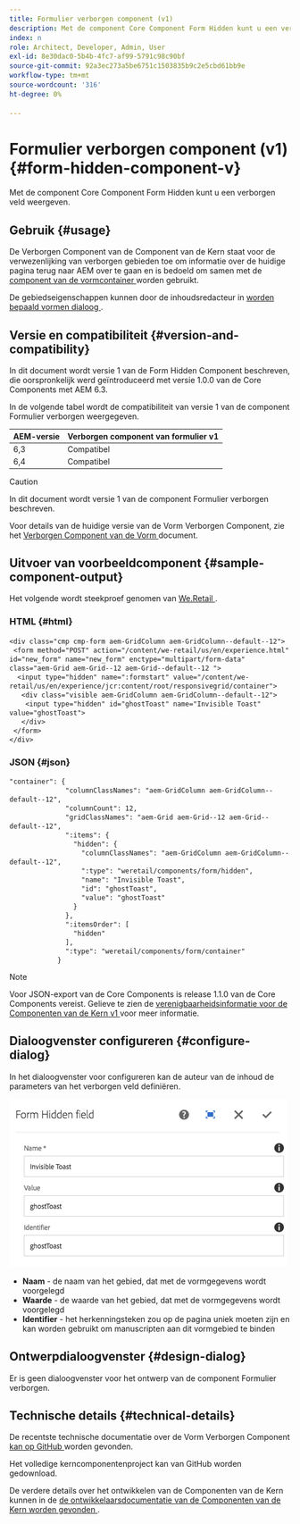 ```yaml
---
title: Formulier verborgen component (v1)
description: Met de component Core Component Form Hidden kunt u een verborgen veld weergeven.
index: n
role: Architect, Developer, Admin, User
exl-id: 8e30dac0-5b4b-4fc7-af99-5791c98c90bf
source-git-commit: 92a3ec273a5be6751c1503835b9c2e5cbd61bb9e
workflow-type: tm+mt
source-wordcount: '316'
ht-degree: 0%

---
```



# Formulier verborgen component (v1) {#form-hidden-component-v}

Met de component Core Component Form Hidden kunt u een verborgen veld weergeven.

## Gebruik {#usage}

De Verborgen Component van de Component van de Kern staat voor de verwezenlijking van verborgen gebieden toe om informatie over de huidige pagina terug naar AEM over te gaan en is bedoeld om samen met de [ component van de vormcontainer ](form-container-v1.md) worden gebruikt.

De gebiedseigenschappen kunnen door de inhoudsredacteur in [ worden bepaald vormen dialoog ](#configure-dialog).

## Versie en compatibiliteit {#version-and-compatibility}

In dit document wordt versie 1 van de Form Hidden Component beschreven, die oorspronkelijk werd geïntroduceerd met versie 1.0.0 van de Core Components met AEM 6.3.

In de volgende tabel wordt de compatibiliteit van versie 1 van de component Formulier verborgen weergegeven.

| AEM-versie | Verborgen component van formulier v1 |
|--- |--- |
| 6,3 | Compatibel |
| 6,4 | Compatibel |

>[!CAUTION]
>
>In dit document wordt versie 1 van de component Formulier verborgen beschreven.
>
>Voor details van de huidige versie van de Vorm Verborgen Component, zie het [ Verborgen Component van de Vorm ](/help/components/forms/form-hidden.md) document.

## Uitvoer van voorbeeldcomponent {#sample-component-output}

Het volgende wordt steekproef genomen van [ We.Retail ](https://helpx.adobe.com/experience-manager/6-4/sites/developing/using/we-retail.html).

### HTML {#html}

```
<div class="cmp cmp-form aem-GridColumn aem-GridColumn--default--12">
 <form method="POST" action="/content/we-retail/us/en/experience.html" id="new_form" name="new_form" enctype="multipart/form-data" class="aem-Grid aem-Grid--12 aem-Grid--default--12 ">
  <input type="hidden" name=":formstart" value="/content/we-retail/us/en/experience/jcr:content/root/responsivegrid/container">
   <div class="visible aem-GridColumn aem-GridColumn--default--12">
    <input type="hidden" id="ghostToast" name="Invisible Toast" value="ghostToast">
   </div>
 </form>
</div>
```

### JSON {#json}

```
"container": {
              "columnClassNames": "aem-GridColumn aem-GridColumn--default--12",
              "columnCount": 12,
              "gridClassNames": "aem-Grid aem-Grid--12 aem-Grid--default--12",
              ":items": {
                "hidden": {
                  "columnClassNames": "aem-GridColumn aem-GridColumn--default--12",
                  ":type": "weretail/components/form/hidden",
                  "name": "Invisible Toast",
                  "id": "ghostToast",
                  "value": "ghostToast"
                }
              },
              ":itemsOrder": [
                "hidden"
              ],
              ":type": "weretail/components/form/container"
            }
```

>[!NOTE]
>
>Voor JSON-export van de Core Components is release 1.1.0 van de Core Components vereist. Gelieve te zien de [ verenigbaarheidsinformatie voor de Componenten van de Kern v1 ](/help/versions.md#release-history-and-compatibility) voor meer informatie.

## Dialoogvenster configureren {#configure-dialog}

In het dialoogvenster voor configureren kan de auteur van de inhoud de parameters van het verborgen veld definiëren.

![](/help/assets/chlimage_1-26.png)

* **Naam** - de naam van het gebied, dat met de vormgegevens wordt voorgelegd
* **Waarde** - de waarde van het gebied, dat met de vormgegevens wordt voorgelegd
* **Identifier** - het herkenningsteken zou op de pagina uniek moeten zijn en kan worden gebruikt om manuscripten aan dit vormgebied te binden

## Ontwerpdialoogvenster {#design-dialog}

Er is geen dialoogvenster voor het ontwerp van de component Formulier verborgen.

## Technische details {#technical-details}

De recentste technische documentatie over de Vorm Verborgen Component [ kan op GitHub ](https://github.com/adobe/aem-core-wcm-components/tree/master/content/src/content/jcr_root/apps/core/wcm/components/form/hidden/v1/hidden) worden gevonden.

Het volledige kerncomponentenproject kan van GitHub worden gedownload.

De verdere details over het ontwikkelen van de Componenten van de Kern kunnen in de [ de ontwikkelaarsdocumentatie van de Componenten van de Kern worden gevonden ](/help/developing/overview.md).
